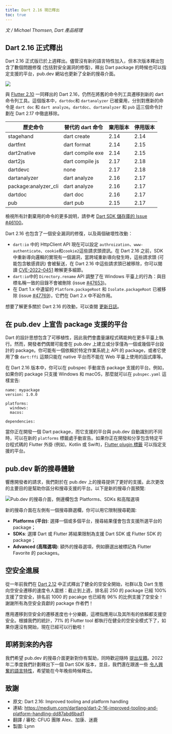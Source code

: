 ```yaml
---
title: Dart 2.16 現已釋出
toc: true
---
```


*文 / Michael Thomsen, Dart 產品經理*

## Dart 2.16 正式釋出

Dart 2.16 正式版已於上週釋出。儘管沒有新的語言特性加入，但本次版本釋出包含了數個問題修復 (包括對安全漏洞的修復)，釋出 Dart package 的時候也可以指定支援的平台，pub.dev 網站也更新了全新的搜尋介面。

![](https://devrel.andfun.cn/devrel/posts/2022/02/d7ae376ac7664.png)

與 [Flutter 2.10](https://mp.weixin.qq.com/s/FgMu6-O_wMkwxp2yxiW2Ew) 一同釋出的 Dart 2.16，仍然在將舊的命令列工具遷移到新的 dart 命令列工具。這個版本中，`dartdoc`和 `dartanalyzer` 已被棄用，分別對應新的命令是 `dart doc` 和 `dart analyze`。`dartdoc`、`dartanalyzer` 和 `pub` 這三個命令計劃在 Dart 2.17 中徹底移除。

| 歷史命令                            | 替代的 dart 命令 | 棄用版本 | 停用版本 |
|-------------------------------------|------------------|-------------|-----------------|
| stagehand                           | dart create    | 2.14        | 2.14           |
| dartfmt                             | dart format      | 2.14        | 2.15            |
| dart2native                         | dart compile exe | 2.14        | 2.15            |
| dart2js                             | dart compile js  | 2.17        | 2.18            |
| dartdevc                            | none             | 2.17        | 2.18            |
| dartanalyzer                        | dart analyze     | 2.16        | 2.17            |
| package:analyzer_cli                        | dart analyze     | 2.16        | 2.17            |
| dartdoc                             | dart doc       | 2.16        | 2.17            |
| pub                                 | dart pub         | 2.15        | 2.17            |

檢視所有計劃棄用的命令的更多說明，請參考 [Dart SDK 儲存庫的 Issue #46100](https://github.com/dart-lang/sdk/issues/46100 "Dart SDK 儲存庫的 Issue #46100")。 

Dart 2.16 也包含了一個安全漏洞的修復，以及兩個破壞性改動：

- `dart:io` 中的 HttpClient API 現在可以設定 `authroization`、`www-authenticate`、`cookie`和`cookie2`這些請求頭資訊。在 Dart 2.16 之前，SDK 中重新導向邏輯的實現有一個漏洞，當跨域重新導向發生時，這些請求頭 (可能包含敏感資訊) 會被髮送，在 Dart 2.16 中這些請求頭已被移除，你可以閱讀 [CVE-2022–0451](https://github.com/dart-lang/sdk/security/advisories/GHSA-c8mh-jj22-xg5h "CVE-2022–0451") 瞭解更多細節。
- `dart:io`中的 `Directory.rename` API 調整了在 Windows 平臺上的行為：與目標名稱一致的目錄不會被刪除 (issue [#47653](https://github.com/dart-lang/sdk/issues/47653 "Dart SDK 儲存庫的 Issue #47653"))。
- 在 Dart 1.x 中遺留的 `Platform.packageRoot` 和 `Isolate.packageRoot` 已被移除 (issue [#47769](https://github.com/dart-lang/sdk/issues/47769 "Dart SDK 儲存庫的 Issue #47769"))，它們在 Dart 2.x 中不起作用。

想要了解更多關於 Dart 2.16 的改動，可以查閱 [更新日誌](https://github.com/dart-lang/sdk/blob/master/CHANGELOG.md#2160 "Dart 2.16 詳細更新日誌")。

## 在 pub.dev 上宣告 package 支援的平台

Dart 的設計思想包含了可移植性，因此我們會盡量讓程式碼能夠在更多平臺上執行。然而，開發者們偶爾可能會在 pub.dev 上建立或分享僅為一個或幾個平台設計的 package。你可能有一個依賴於特定作業系統上 API 的 package，或者它使用了像 `dart:ffi` 這類只能在 native 平台而不能在 Web 平臺上使用的函式庫等。

在 Dart 2.16 版本中，你可以在 pubspec 手動宣告 package 支援的平台。例如，如果你的 package 只支援 Windows 和 macOS，那麼就可以在 `pubspec.yaml` 這樣宣告:

```
name: mypackage  
version: 1.0.0

platforms:  
  windows:  
  macos:

dependencies:
```

當你正在開發一個 Dart package，而它支援的平台與 pub.dev 自動識別的不同時，可以在新的 `platforms` 標籤處手動宣告。如果你正在開發和分享包含特定平台程式碼的 Flutter 外掛 (例如，Kotlin 或 Swift)，[Flutter plugin 標籤](https://flutter.tw/development/packages-and-plugins/developing-packages#plugin-platforms "Flutter plugin 標籤") 可以指定支援的平台。

## pub.dev 新的搜尋體驗

響應開發者的請求，我們對於在 pub.dev 上的搜尋提供了更好的支援。此次更改的主要目的是幫助你區分和搜尋支援的平台。以下是新的搜尋介面預覽:

![Pub.dev 的搜尋介面，側邊欄包含 Platforms、SDKs 和高階選項](https://devrel.andfun.cn/devrel/posts/2022/02/35e594d3f2d5c.jpg)

新的搜尋介面在左側有一個搜尋篩選欄，你可以用它限制搜尋範圍:

- **Platforms (平台)**: 選擇一個或多個平台，搜尋結果僅會包含支援所選平台的 package；
- **SDKs**: 選擇 Dart 或 Flutter 將結果限制為支援 Dart SDK 或 Flutter SDK 的 package；
- **Advanced (高階選項)**: 額外的搜尋選項，例如篩選出被標記為 Flutter Favorite 的 packages。

## 空安全進展

從一年前我們在 [Dart 2.12](https://mp.weixin.qq.com/s/OA0bTnR9o4eN_hyxTqaayA) 中正式釋出了健全的空安全開始，社群以及 Dart 生態向空安全遷移的速度令人震撼：截止到上週，排名前 250 的 package 已經 100% 支援了空安全，排名前 1000 的 pacakge 也已經有 96% 的比例支援了空安全！謝謝所有為空安全貢獻的 package 作者們！

應用遷移到空安全的遷移進度也十分樂觀，這裡指應用以及其所有的依賴都支援空安全。根據我們的統計，71% 的 Flutter tool 都執行在健全的空安全模式下了，如果你還沒有開始，現在已經可以行動啦！

## 即將到來的內容

我們希望 pub.dev 的搜尋介面更新對你有幫助，同時歡迎隨時 [提出反饋](https://github.com/dart-lang/pub-dev/issues/ "向 pub.deb 提出建議和反饋")。2022 年二季度我們計劃釋出下一個 Dart SDK 版本，並且，我們還在跟進一些 [令人興奮的語言特性](https://github.com/dart-lang/language/projects/1 "Dart 語言新特性計劃看板")，希望能在今年晚些時候釋出。

## 致謝
- 原文: Dart 2.16: Improved tooling and platform handling
- 連結: https://medium.com/dartlang/dart-2-16-improved-tooling-and-platform-handling-dd87abd6bad1
- 翻譯 / 審校: CFUG 團隊 Alex、加康、迷鹿
- 製圖: Lynn
